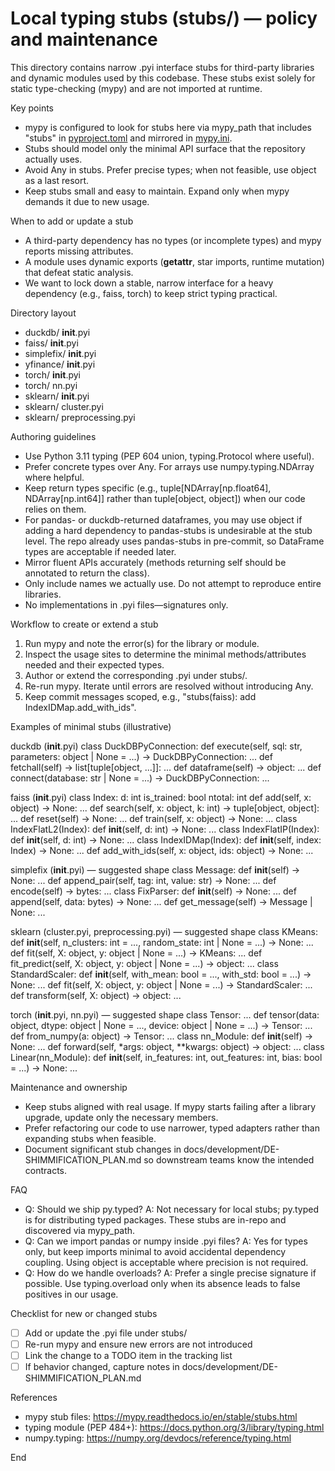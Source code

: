 # Local typing stubs (stubs/) — policy and maintenance

This directory contains narrow .pyi interface stubs for third-party libraries and dynamic modules used by this codebase. These stubs exist solely for static type-checking (mypy) and are not imported at runtime.

Key points
- mypy is configured to look for stubs here via mypy_path that includes "stubs" in [pyproject.toml](pyproject.toml:53) and mirrored in [mypy.ini](mypy.ini:1).
- Stubs should model only the minimal API surface that the repository actually uses.
- Avoid Any in stubs. Prefer precise types; when not feasible, use object as a last resort.
- Keep stubs small and easy to maintain. Expand only when mypy demands it due to new usage.

When to add or update a stub
- A third-party dependency has no types (or incomplete types) and mypy reports missing attributes.
- A module uses dynamic exports (__getattr__, star imports, runtime mutation) that defeat static analysis.
- We want to lock down a stable, narrow interface for a heavy dependency (e.g., faiss, torch) to keep strict typing practical.

Directory layout
- duckdb/ __init__.pyi
- faiss/ __init__.pyi
- simplefix/ __init__.pyi
- yfinance/ __init__.pyi
- torch/ __init__.pyi
- torch/ nn.pyi
- sklearn/ __init__.pyi
- sklearn/ cluster.pyi
- sklearn/ preprocessing.pyi

Authoring guidelines
- Use Python 3.11 typing (PEP 604 union, typing.Protocol where useful).
- Prefer concrete types over Any. For arrays use numpy.typing.NDArray where helpful.
- Keep return types specific (e.g., tuple[NDArray[np.float64], NDArray[np.int64]] rather than tuple[object, object]) when our code relies on them.
- For pandas- or duckdb-returned dataframes, you may use object if adding a hard dependency to pandas-stubs is undesirable at the stub level. The repo already uses pandas-stubs in pre-commit, so DataFrame types are acceptable if needed later.
- Mirror fluent APIs accurately (methods returning self should be annotated to return the class).
- Only include names we actually use. Do not attempt to reproduce entire libraries.
- No implementations in .pyi files—signatures only.

Workflow to create or extend a stub
1. Run mypy and note the error(s) for the library or module.
2. Inspect the usage sites to determine the minimal methods/attributes needed and their expected types.
3. Author or extend the corresponding .pyi under stubs/.
4. Re-run mypy. Iterate until errors are resolved without introducing Any.
5. Keep commit messages scoped, e.g., "stubs(faiss): add IndexIDMap.add_with_ids".

Examples of minimal stubs (illustrative)

duckdb (__init__.pyi)
class DuckDBPyConnection:
    def execute(self, sql: str, parameters: object | None = ...) -> DuckDBPyConnection: ...
    def fetchall(self) -> list[tuple[object, ...]]: ...
    def dataframe(self) -> object: ...
def connect(database: str | None = ...) -> DuckDBPyConnection: ...

faiss (__init__.pyi)
class Index:
    d: int
    is_trained: bool
    ntotal: int
    def add(self, x: object) -> None: ...
    def search(self, x: object, k: int) -> tuple[object, object]: ...
    def reset(self) -> None: ...
    def train(self, x: object) -> None: ...
class IndexFlatL2(Index):
    def __init__(self, d: int) -> None: ...
class IndexFlatIP(Index):
    def __init__(self, d: int) -> None: ...
class IndexIDMap(Index):
    def __init__(self, index: Index) -> None: ...
    def add_with_ids(self, x: object, ids: object) -> None: ...

simplefix (__init__.pyi) — suggested shape
class Message:
    def __init__(self) -> None: ...
    def append_pair(self, tag: int, value: str) -> None: ...
    def encode(self) -> bytes: ...
class FixParser:
    def __init__(self) -> None: ...
    def append(self, data: bytes) -> None: ...
    def get_message(self) -> Message | None: ...

sklearn (cluster.pyi, preprocessing.pyi) — suggested shape
class KMeans:
    def __init__(self, n_clusters: int = ..., random_state: int | None = ...) -> None: ...
    def fit(self, X: object, y: object | None = ...) -> KMeans: ...
    def fit_predict(self, X: object, y: object | None = ...) -> object: ...
class StandardScaler:
    def __init__(self, with_mean: bool = ..., with_std: bool = ...) -> None: ...
    def fit(self, X: object, y: object | None = ...) -> StandardScaler: ...
    def transform(self, X: object) -> object: ...

torch (__init__.pyi, nn.pyi) — suggested shape
class Tensor: ...
def tensor(data: object, dtype: object | None = ..., device: object | None = ...) -> Tensor: ...
def from_numpy(a: object) -> Tensor: ...
class nn_Module:
    def __init__(self) -> None: ...
    def forward(self, *args: object, **kwargs: object) -> object: ...
class Linear(nn_Module):
    def __init__(self, in_features: int, out_features: int, bias: bool = ...) -> None: ...

Maintenance and ownership
- Keep stubs aligned with real usage. If mypy starts failing after a library upgrade, update only the necessary members.
- Prefer refactoring our code to use narrower, typed adapters rather than expanding stubs when feasible.
- Document significant stub changes in docs/development/DE-SHIMMIFICATION_PLAN.md so downstream teams know the intended contracts.

FAQ
- Q: Should we ship py.typed? A: Not necessary for local stubs; py.typed is for distributing typed packages. These stubs are in-repo and discovered via mypy_path.
- Q: Can we import pandas or numpy inside .pyi files? A: Yes for types only, but keep imports minimal to avoid accidental dependency coupling. Using object is acceptable where precision is not required.
- Q: How do we handle overloads? A: Prefer a single precise signature if possible. Use typing.overload only when its absence leads to false positives in our usage.

Checklist for new or changed stubs
- [ ] Add or update the .pyi file under stubs/
- [ ] Re-run mypy and ensure new errors are not introduced
- [ ] Link the change to a TODO item in the tracking list
- [ ] If behavior changed, capture notes in docs/development/DE-SHIMMIFICATION_PLAN.md

References
- mypy stub files: https://mypy.readthedocs.io/en/stable/stubs.html
- typing module (PEP 484+): https://docs.python.org/3/library/typing.html
- numpy.typing: https://numpy.org/devdocs/reference/typing.html

End